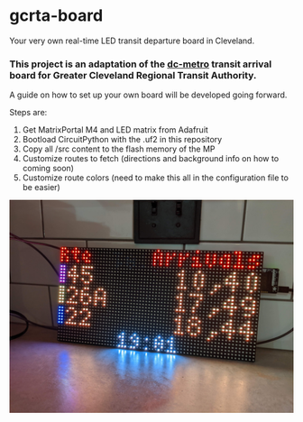 # gcrta-board
Your very own real-time LED transit departure board in Cleveland.

### This project is an adaptation of the [dc-metro](https://github.com/metro-sign/dc-metro) transit arrival board for Greater Cleveland Regional Transit Authority.

A guide on how to set up your own board will be developed going forward.

Steps are:
1. Get MatrixPortal M4 and LED matrix from Adafruit
2. Bootload CircuitPython with the .uf2 in this repository
3. Copy all /src content to the flash memory of the MP
4. Customize routes to fetch (directions and background info on how to coming soon)
5. Customize route colors (need to make this all in the configuration file to be easier)

![Example photo](/img/Example1.jpg)
